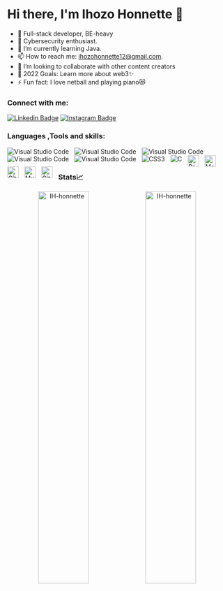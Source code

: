 
# Hi there, I'm Ihozo Honnette 👋

- 👯 Full-stack developer, BE-heavy
- 🔭 Cybersecurity enthusiast.
- 🌱 I’m currently learning Java.
- 📫 How to reach me: ihozohonnette12@gmail.com. 
- 👯 I’m looking to collaborate with other content creators
- 🥅 2022 Goals: Learn more about web3✨
- ⚡ Fun fact: I love netball and  playing piano😻
   
### Connect with me: 
[![Linkedin Badge](https://img.shields.io/badge/Honnette-1e76a0?style=flat&labelColor=0e76a8&logo=linkedin&logoColor=white)](https://www.linkedin.com/in/ihozo-marie-honnette-b44542214/) [![Instagram Badge](https://img.shields.io/badge/Honnette-1DA1F2?style=for-the-badge&logo=twitter&logoColor=white)](https://twitter.com/12_honest/) 

### Languages ,Tools and skills:
<img align="left"  alt="Visual Studio Code"  src="https://img.shields.io/badge/Java-ED8B00?  style=for-the-badge&logo=java&logoColor=white" style="padding-right:10px;"/>
<img  align="left"  alt="Visual Studio Code"  src="https://img.shields.io/badge/PHP-777BB4?style=for-the-badge&logo=php&logoColor=white" style="padding-right:10px;"/>
<img align="left"  alt="Visual Studio Code"  src="https://img.shields.io/badge/C%2B%2B-00599C?style=for-the-badge&logo=c%2B%2B&logoColor=white" style="padding-right:10px;"/>
<img align="left"  alt="Visual Studio Code"  src="https://img.shields.io/badge/JavaScript-F7DF1E?style=for-the-badge&logo=javascript&logoColor=black" style="padding-right:10px;"/>
<img align="left"  alt="Visual Studio Code"  src="https://img.shields.io/badge/HTML5-E34F26?style=for-the-badge&logo=html5&logoColor=white" style="padding-right:10px;"/>
<img align="left" alt="CSS3"  src="https://img.shields.io/badge/CSS3-1572B6?style=for-the-badge&logo=css3&logoColor=white" style="padding-right:10px;" />
<img align="left" alt="C"  src="https://img.shields.io/badge/C-00599C?style=for-the-badge&logo=c&logoColor=white" style="padding-right:10px;" />
<p></p>

<img align="left" alt="React" width="26px" src="https://cdn.jsdelivr.net/gh/devicons/devicon/icons/react/react-original.svg" style="padding-right:10px;" />
<img align="left" alt="MongoDB" width="26px" src="https://cdn.jsdelivr.net/gh/devicons/devicon/icons/mongodb/mongodb-original.svg" />
<br/>
<img align="left" alt="Git" width="26px" src="https://cdn.jsdelivr.net/gh/devicons/devicon/icons/git/git-original.svg" style="padding-right:10px;" />
<img  align="left" alt="MySQL" width="26px" src="https://cdn.jsdelivr.net/gh/devicons/devicon/icons/mysql/mysql-original.svg" style="padding-right:10px;" />
<img align="left" alt="GitHub" width="26px" src="https://user-images.githubusercontent.com/3369400/139447912-e0f43f33-6d9f-45f8-be46-2df5bbc91289.png" style="padding-right:10px;" />
   
<br/>

### Stats📈
<p align="center">
<img width="48%" src="https://github-readme-stats.vercel.app/api?username=IH-honnette&show_icons=true&theme=dracula&title_color=ff8000&text_color=ffffff&bg_color=6a6a6a&locale=en&hide_border=true" alt="IH-honnette" />
<img width="48%" src="https://github-readme-streak-stats.herokuapp.com/?user=IH-honnette&theme=highcontrast&hide_border=true" alt="IH-honnette" />
</p> 

